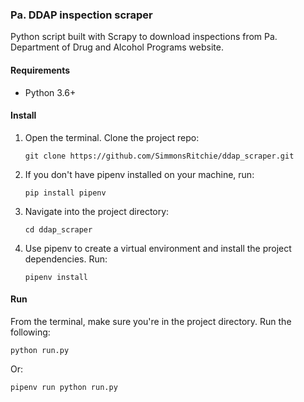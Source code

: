 ### Pa. DDAP inspection scraper

Python script built with Scrapy to download inspections from Pa. Department of Drug and Alcohol Programs website.

#### Requirements

- Python 3.6+

#### Install

1. Open the terminal. Clone the project repo:

    `git clone https://github.com/SimmonsRitchie/ddap_scraper.git`

2. If you don't have pipenv installed on your machine, run:

    `pip install pipenv`

3. Navigate into the project directory:

    `cd ddap_scraper`
     
4. Use pipenv to create a virtual environment and install the project 
dependencies. Run:

    `pipenv install`

#### Run

From the terminal, make sure you're in the project directory. Run the following:

```python run.py```

Or:

```pipenv run python run.py```
